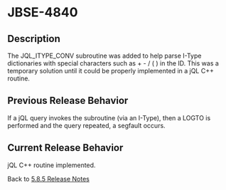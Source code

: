 # JBSE-4840

<PageHeader />

## Description

The JQL_ITYPE_CONV subroutine was added to help parse I-Type dictionaries with special characters such as + - / ( ) in the ID. This was a temporary solution until it could be properly implemented in a jQL C++ routine.

## Previous Release Behavior

If a jQL query invokes the subroutine (via an I-Type), then a LOGTO is performed and the query repeated, a segfault occurs.

## Current Release Behavior

jQL C++ routine implemented.

Back to [5.8.5 Release Notes](./../README.md)

<PageFooter />

